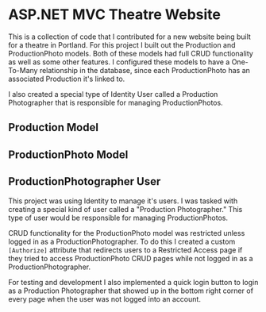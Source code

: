 # ASP.NET MVC Theatre Website
This is a collection of code that I contributed for a new website being built for a theatre in Portland.  For this project I built out the Production and ProductionPhoto models.  Both of these models had full CRUD functionality as well as some other features.  I configured these models to have a One-To-Many relationship in the database, since each ProductionPhoto has an associated Production it's linked to.

I also created a special type of Identity User called a Production Photographer that is responsible for managing ProductionPhotos.

## Production Model


## ProductionPhoto Model


## ProductionPhotographer User
This project was using Identity to manage it's users. I was tasked with creating a special kind of user called a "Production Photographer." This type of user would be responsible for managing ProductionPhotos.

CRUD functionality for the ProductionPhoto model was restricted unless logged in as a ProductionPhotographer. To do this I created a custom `[Authorize]` attribute that redirects users to a Restricted Access page if they tried to access ProductionPhoto CRUD pages while not logged in as a ProductionPhotographer.

For testing and development I also implemented a quick login button to login as a Production Photographer that showed up in the bottom right corner of every page when the user was not logged into an account.  